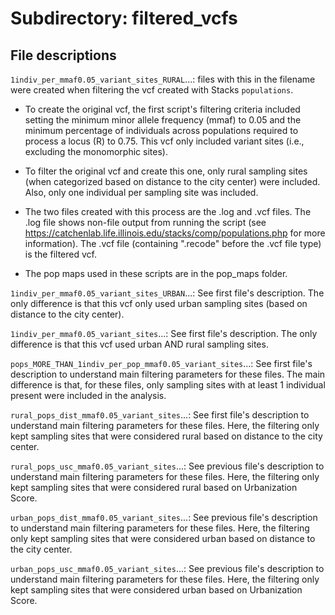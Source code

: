 # Subdirectory: filtered_vcfs

## File descriptions

`1indiv_per_mmaf0.05_variant_sites_RURAL`...: files with this in the filename were created when filtering the vcf created with Stacks `populations`.

* To create the original vcf, the first script's filtering criteria included setting the minimum minor allele frequency (mmaf) to 0.05 and the minimum percentage of individuals across populations required to process a locus (R) to 0.75. This vcf only included variant sites (i.e., excluding the monomorphic sites).

* To filter the original vcf and create this one, only rural sampling sites (when categorized based on distance to the city center) were included. Also, only one individual per sampling site was included.

* The two files created with this process are the .log and .vcf files. The .log file shows non-file output from running the script (see https://catchenlab.life.illinois.edu/stacks/comp/populations.php for more information). The .vcf file (containing ".recode" before the .vcf file type) is the filtered vcf.

* The pop maps used in these scripts are in the pop_maps folder.

`1indiv_per_mmaf0.05_variant_sites_URBAN`...: See first file's description. The only difference is that this vcf only used urban sampling sites (based on distance to the city center).

`1indiv_per_mmaf0.05_variant_sites`...: See first file's description. The only difference is that this vcf used urban AND rural sampling sites.

`pops_MORE_THAN_1indiv_per_pop_mmaf0.05_variant_sites`...: See first file's description to understand main filtering parameters for these files. The main difference is that, for these files, only sampling sites with at least 1 individual present were included in the analysis.

`rural_pops_dist_mmaf0.05_variant_sites`...: See first file's description to understand main filtering parameters for these files. Here, the filtering only kept sampling sites that were considered rural based on distance to the city center.

`rural_pops_usc_mmaf0.05_variant_sites`...: See previous file's description to understand main filtering parameters for these files. Here, the filtering only kept sampling sites that were considered rural based on Urbanization Score.

`urban_pops_dist_mmaf0.05_variant_sites`...: See previous file's description to understand main filtering parameters for these files. Here, the filtering only kept sampling sites that were considered urban based on distance to the city center.

`urban_pops_usc_mmaf0.05_variant_sites`...: See previous file's description to understand main filtering parameters for these files. Here, the filtering only kept sampling sites that were considered urban based on Urbanization Score.
